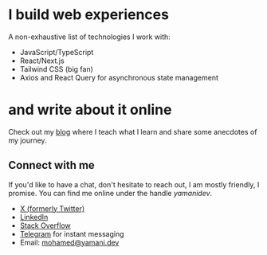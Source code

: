 # I build web experiences
A non-exhaustive list of technologies I work with:
- JavaScript/TypeScript
- React/Next.js
- Tailwind CSS (big fan)
- Axios and React Query for asynchronous state management

# and write about it online
Check out my [blog](https://mohamedyamani.com/blog/) where I teach what I learn and share some anecdotes of my journey.

## Connect with me
If you'd like to have a chat, don't hesitate to reach out, I am mostly friendly, I promise. You can find me online under the handle _yamanidev_.
- [X (formerly Twitter)](https://twitter.com/yamanidev)
- [LinkedIn](https://www.linkedin.com/in/yamanidev/)
- [Stack Overflow](https://stackoverflow.com/users/14034906/yamanidev)
- [Telegram](https://t.me/yamanidev) for instant messaging
- Email: mohamed@yamani.dev
